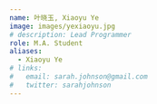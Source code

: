 ```yaml
---
name: 叶晓玉, Xiaoyu Ye
image: images/yexiaoyu.jpg
# description: Lead Programmer
role: M.A. Student
aliases:
  - Xiaoyu Ye
# links:
#   email: sarah.johnson@gmail.com
#   twitter: sarahjohnson
---
```



